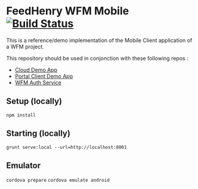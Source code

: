 # FeedHenry WFM Mobile [![Build Status](https://travis-ci.org/feedhenry-staff/wfm-mobile.png)](https://travis-ci.org/feedhenry-staff/wfm-mobile)

This is a reference/demo implementation of the Mobile Client application of a WFM project.

This repository should be used in conjonction with these following repos :

- [Cloud Demo App](https://github.com/feedhenry-staff/wfm-cloud)
- [Portal Client Demo App](https://github.com/feedhenry-staff/wfm-portal)
- [WFM Auth Service](https://github.com/feedhenry-staff/wfm-auth)

## Setup (locally)

`npm install`

## Starting (locally)

`grunt serve:local --url=http://localhost:8001`

## Emulator

`cordova prepare`
`cordova emulate android`
